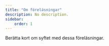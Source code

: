 ```yaml
---
title: "Om föreläsningar" 
description: No description.
sidebar:
    order: 1
---
```


Berätta kort om syftet med dessa föreläsningar.






